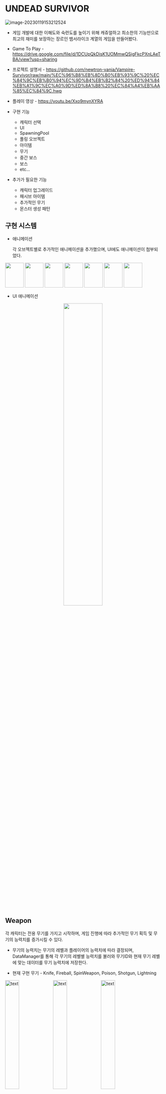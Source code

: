 # UNDEAD SURVIVOR

![image-20230119153212524](https://user-images.githubusercontent.com/118050445/213386697-4c664a95-2179-4d55-bc08-21a887409a50.png)



- 게임 개발에 대한 이해도와 숙련도를 높이기 위해 캐쥬얼하고 최소한의 기능만으로 최고의 재미를 보장하는 장르인 뱀서라이크 계열의 게임을 만들어봤다.

- Game To Play - https://drive.google.com/file/d/1DCUpQkDisK1UOMmwQSigFkcPXnLAeTBA/view?usp=sharing
- 프로젝트 설명서 - https://github.com/newtron-vania/Vampire-Survivor/raw/main/%EC%96%B8%EB%8D%B0%EB%93%9C%20%EC%84%9C%EB%B0%94%EC%9D%B4%EB%B2%84%20%ED%94%84%EB%A1%9C%EC%A0%9D%ED%8A%B8%20%EC%84%A4%EB%AA%85%EC%84%9C.hwp
- 플레이 영상 - https://youtu.be/Xxo9mynXYRA

- 구현 기능
  - 캐릭터 선택
  - UI
  - SpawningPool
  - 풀링 오브젝트
  - 아이템
  - 무기
  - 중간 보스
  - 보스
  - etc...
- 추가가 필요한 기능
  - 캐릭터 업그레이드
  - 패시브 아이템
  - 추가적인 무기
  - 몬스터 생성 패턴


## 구현 시스템

- 애니메이션

  각 오브젝트별로 추가적인 애니메이션을 추가했으며, UI에도 애니메이션이 첨부되었다.

<img src= "https://user-images.githubusercontent.com/118050445/213386727-87c1615a-3b8d-4b3f-b300-4d5d6ca11fb8.gif" width = "60px" height = "80px"> <img src= "https://user-images.githubusercontent.com/118050445/213386797-26b81c54-db72-4dd4-97a6-1f9cdf6f68ed.gif" width = "60px" height = "80px">
<img src= "https://user-images.githubusercontent.com/118050445/213386810-0ec5b0ec-2cec-4773-a522-86eb0365c52b.gif" width = "60px" height = "80px">
<img src= "https://user-images.githubusercontent.com/118050445/213386826-73aafc42-61e4-4ff8-90e4-93199913b55b.gif" width = "60px" height = "80px">
<img src= "https://user-images.githubusercontent.com/118050445/213386839-a33f57e8-d17c-479f-8506-4436a0f4c745.gif" width = "60px" height = "80px">
<img src= "https://user-images.githubusercontent.com/118050445/213386847-8e814c36-0649-4c89-902c-10df8f23a706.gif" width = "60px" height = "80px">
<img src= "https://user-images.githubusercontent.com/118050445/213386869-6df641d2-d16e-4d71-82af-f587b333cdaa.gif" width = "60px" height = "80px">

- UI 애니메이션
<p align="center">
<img src="https://user-images.githubusercontent.com/118050445/213387108-4b8f7ed4-e847-4b8a-9e3e-4cd73ac40304.gif" width = "50% height = "50%">
</p>

## Weapon

각 캐릭터는 전용 무기를 가지고 시작하며, 게임 진행에 따라 추가적인 무기 획득 및 무기의 능력치를 증가시킬 수 있다.
- 무기의 능력치는 무기의 레벨과 플레이어의 능력치에 따라 결정되며, DataManager를 통해 각 무기의 레벨별 능력치를 불러와 무기ID와 현재 무기 레벨에 맞는 데이터를 무기 능력치에 저장한다.

- 현재 구현 무기 - Knife, Fireball, SpinWeapon, Poison, Shotgun, Lightning

<img src= "https://user-images.githubusercontent.com/118050445/213397871-6552ff87-e7dc-404d-912f-6846f2228c72.gif" alt="text" width="30%" height="30%"> <img src= "https://user-images.githubusercontent.com/118050445/213397892-9a159b47-d3f4-470e-b141-aa4b3b1fb5cc.gif" alt="text" width="30%" height="30%"> <img src= "https://user-images.githubusercontent.com/118050445/213397899-14df5e24-3a2a-406d-893d-1ab6c7b0fa4e.gif" alt="text" width="30%" height="30%">


## PlayerStat
 캐릭터의 주요 능력치는 MaxHp, MoveSpeed, Damage, Defense, Cooldown, Amount로 구성된다.
 - MaxHp : 최대 Hp. 1당 1만큼 증가한다.
 - MoveSpeed : 이동 속도. 1당 1만큼 증가한다.
 - Damage : 공격력. 10당 10%만큼 공격력이 증가한다.(합계산)
 - Defense : 방어력. 1당 1만큼 증가한다.
 - Cooldown : 무기 재사용 대기시간. 10당 10%만큼 대기시간이 감소한다.(곱계산)
 - Amount : 무기 생성 개수. 한번에 생성하는 무기의 개수가 증가한다. 1당 1만큼 증가한다.
 
<p align="center">
<img src= "https://user-images.githubusercontent.com/118050445/213406700-4d3f1217-0df9-479e-adb2-b1157b4b60af.PNG" alt="text" width="50%" height="50%">
</p>

## Item
  몬스터는 사망 시 Exp과 일정 확률로 Item을 생성한다. 캐릭터는 ItemGetterObject를 통해 특정 거리의 아이템의 존재를 확인할 수 있으며, 아이템을 확인할 시 아이템이 캐릭터를 향헤 이동하며 캐릭터와 충돌 시 각 아이템의 OnItemEvent를 실행한다.
  
<p align="center">
<img src= "https://user-images.githubusercontent.com/118050445/213404095-ff6fb57f-997d-464e-a811-c83c217ba9f8.gif" alt="text" width="50%" height="50%">
</p>

- Exp : 특정 값만큼 캐릭터의 Exp를 증가시킨다.

<p align="center">
<img src= "https://user-images.githubusercontent.com/118050445/213404010-26593362-7aad-4fff-81df-99e42e3331c4.gif" alt="text" width="50%" height="50%">
</p>

- Health : 특정 값만큼 캐릭터의 체력을 회복시킨다.

<p align="center">
<img src= "https://user-images.githubusercontent.com/118050445/213404146-cb846101-234b-4776-8985-123da72e05be.gif" alt="text" width="50%" height="50%">
</p>

- Magnet : 월드맵에 존재하는 모든 Item을 캐릭터를 향해 이동시킨다.

<p align="center">
<img src= "https://user-images.githubusercontent.com/118050445/213404176-cec7ab90-7e15-4b41-ae4d-256efc8a07c3.gif" alt="text" width="50%" height="50%">
</p>

- ItemBox : 캐릭터를 향해 움직이지 않는 Item이다. 획득 시 ItemBoxOpenUI를 생성하며, 이를 통해 랜덤으로 무기를 획득 및 강화할 수 있다. 만약 더이상 무기를 강화하거나 획득할 수 없다면 Health 아이템을 획득한다.

<p align="center">
<img src= "https://user-images.githubusercontent.com/118050445/213404163-b701615f-9192-474a-af70-add9af5ed383.gif" alt="text" width="50%" height="50%">
</p>


## SpawningPool
- 캐릭터의 일정 범위에는 몬스터를 생성하는 SpawningPool이 존재하며, 랜덤의로 위치를 지정하여 몬스터를 생성한다.
- 게임 시간이 1분이 지날 때마다 중간보스가 생성되며, 중간보스는 일반 몬스터보다 더 강한 능력치를 가진다.
- 5분이 지날 시 보스가 생성되며, 보스가 사망 시 게임을 승리한다.

### 몬스터 종류
- 근접 : 몬스터들은 기본적으로 플레이어와 접촉 시 데미지를 준다. 
- 원거리 : 특정 몬스터는 플레이어의 위치를 향해 bullet을 발사한다.
- 중간보스 : 일반 몬스터보다 크기가 더 크고 무게가 더 나가며, 일반몬스터에서 중간보스로 인한 보정만큼 능력치가 향상된다.
- 보스 : 다른 몬스터들과 독립적으로 존재하며, 1개 이상의 스킬을 가지고 있고 스킬들 중 랜덤으로 1개를 선택하여 사용한다. 스킬은 재사용 대기시간이 존재한다.

### Boss Skill Example

  - Blink - 시간정지 후 플레이어 주변으로 이동
<p align="center">
<img src= "https://user-images.githubusercontent.com/118050445/213416839-579a61dd-ebb0-445f-ac83-7ffdad75fa83.gif" width ="50%" height="50%">



  - Rush - 플레이어 위치로 일직선으로 돌진. 3번 반복
<p align="center">
<img src= "https://user-images.githubusercontent.com/118050445/213416857-4163c548-b036-489b-9c92-dd354db46dfc.gif" width ="50%" height="50%">
</p>


# 개발 결과
<p align="center">
<img src="https://user-images.githubusercontent.com/118050445/213421054-cb5d8223-3279-4d0d-9623-08725e602b18.gif" width="70%" height="70%">
</p>

## ==========================
- 제작기간 : 20일
- 잠고 에셋
  - 언데드 서바이버 에셋 팩 : https://www.youtube.com/watch?v=MmW166cHj54&t=2s
  - 2d Flat Explosion : https://assetstore.unity.com/packages/2d/textures-materials/2d-flat-explosion-66932
  - 8-Bit Sfx : https://assetstore.unity.com/packages/audio/sound-fx/8-bit-sfx-32831
  - Casual Game BGM #5 : https://assetstore.unity.com/packages/audio/music/casual-game-bgm-5-135943
  - 2D Potions Pixel Art : https://assetstore.unity.com/packages/2d/gui/icons/2d-potions-pixel-art-196023
  - Buttons Set : https://assetstore.unity.com/packages/2d/gui/buttons-set-211824
  - Monsters_Creatures_Fantasy : https://assetstore.unity.com/packages/2d/characters/monsters-creatures-fantasy-167949

